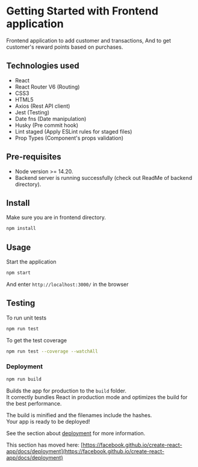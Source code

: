 # Getting Started with Frontend application
Frontend application to add customer and transactions, And to get customer's reward points based on purchases.

## Technologies used
- React
- React Router V6 (Routing)
- CSS3
- HTML5
- Axios (Rest API client)
- Jest (Testing)
- Date fns (Date manipulation)
- Husky (Pre commit hook)
- Lint staged (Apply ESLint rules for staged files)
- Prop Types (Component's props validation)

## Pre-requisites
- Node version >= 14.20.
- Backend server is running successfully (check out ReadMe of backend directory).

## Install
Make sure you are in frontend directory.

```sh
npm install
```

## Usage
Start the application

```sh
npm start
```

And enter `http://localhost:3000/` in the browser

## Testing
To run unit tests

```sh
npm run test
```

To get the test coverage

```sh
npm run test --coverage --watchAll
```

### Deployment

```sh
npm run build
```

Builds the app for production to the `build` folder.\
It correctly bundles React in production mode and optimizes the build for the best performance.

The build is minified and the filenames include the hashes.\
Your app is ready to be deployed!

See the section about [deployment](https://facebook.github.io/create-react-app/docs/deployment) for more information.

This section has moved here: [https://facebook.github.io/create-react-app/docs/deployment](https://facebook.github.io/create-react-app/docs/deployment)
